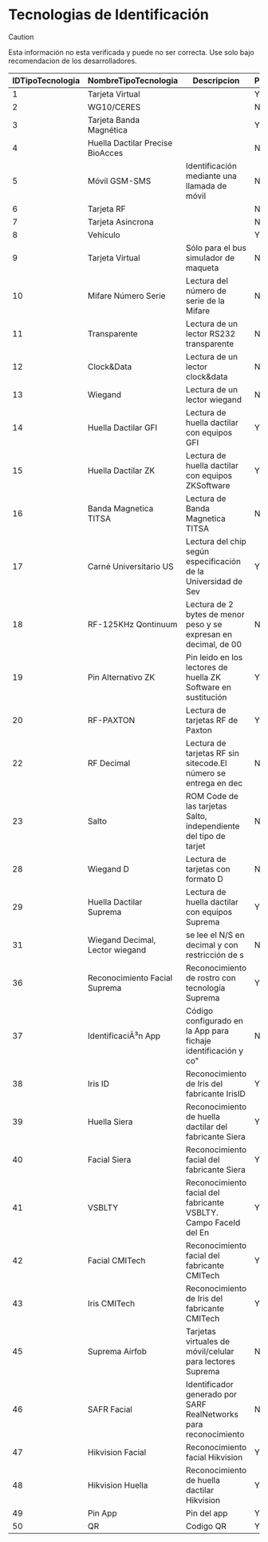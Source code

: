 # Tecnologias de Identificación

> [!CAUTION]
> Esta información no esta verificada y puede no ser correcta.
> Use solo bajo recomendacion de los desarrolladores.

| IDTipoTecnologia | NombreTipoTecnologia            | Descripcion                                                  | Personal | MedidaBiometrica | TipoMedidaBiometrica | IDIconografia | EstatusOnOff |
|------------------|--------------------------------|--------------------------------------------------------------|----------|------------------|----------------------|---------------|--------------|
| 1                | Tarjeta Virtual                |                                                              | Y        | N                |                      | 0             | N            |
| 2                | WG10/CERES                     |                                                              | N        | N                |                      | 0             | N            |
| 3                | Tarjeta Banda Magnética        |                                                              | Y        | N                |                      | 0             | N            |
| 4                | Huella Dactilar Precise BioAcces |                                                              | N        | Y                | HUELLA               | 0             | N            |
| 5                | Móvil GSM-SMS                  | Identificación mediante una llamada de móvil                  | N        | N                |                      | 0             | N            |
| 6                | Tarjeta RF                     |                                                              | N        | N                |                      | 0             | N            |
| 7                | Tarjeta Asincrona              |                                                              | N        | N                |                      | 0             | N            |
| 8                | Vehículo                       |                                                              | Y        | N                |                      | 0             | Y            |
| 9                | Tarjeta Virtual                | Sólo para el bus simulador de maqueta                         | N        | N                |                      | 0             | N            |
| 10               | Mifare Número Serie            | Lectura del número de serie de la Mifare                      | N        | N                |                      | 0             | N            |
| 11               | Transparente                   | Lectura de un lector RS232 transparente                       | N        | N                |                      | 0             | N            |
| 12               | Clock&Data                     | Lectura de un lector clock&data                               | N        | N                |                      | 0             | N            |
| 13               | Wiegand                        | Lectura de un lector wiegand                                  | N        | N                |                      | 0             | N            |
| 14               | Huella Dactilar GFI            | Lectura de huella dactilar con equipos GFI                    | Y        | Y                | HUELLA               | 0             | N            |
| 15               | Huella Dactilar ZK             | Lectura de huella dactilar con equipos ZKSoftware             | Y        | N                |                      | 0             | N            |
| 16               | Banda Magnetica TITSA          | Lectura de Banda Magnetica TITSA                              | N        | N                |                      | 0             | N            |
| 17               | Carné Universitario US         | Lectura del chip según especificación de la Universidad de Sev | Y        | N                |                      | 0             | N            |
| 18               | RF-125KHz Qontinuum            | Lectura de 2 bytes de menor peso y se expresan en decimal,  de 00 | N        | N                |                      | 0             | N            |
| 19               | Pin Alternativo ZK             | Pin leido en los lectores de huella ZK Software en sustitución | Y        | N                |                      | 0             | N            |
| 20               | RF-PAXTON                      | Lectura de tarjetas RF de Paxton                              | Y        | Y                |                      | 0             | N            |
| 22               | RF Decimal                     | Lectura de tarjetas RF sin sitecode.El número se entrega en dec | N        | N                |                      | 0             | N            |
| 23               | Salto                          | ROM Code de las tarjetas Salto,  independiente del tipo de tarjet | N        | N                |                      | 0             | N            |
| 28               | Wiegand D                      | Lectura de tarjetas con formato D                             | N        | N                |                      | 0             | N            |
| 29               | Huella Dactilar Suprema        | Lectura de huella dactilar con equipos Suprema                | Y        | Y                | HUELLA               | 0             | N            |
| 31               | Wiegand Decimal, Lector wiegand |  se lee el N/S en decimal y con restricción de s | N        | N                |                      | 0
36 | Reconocimiento Facial Suprema | Reconocimiento de rostro con tecnologí­a Suprema | Y | Y | FACIAL | 0 | N
37 | IdentificaciÃ³n App | Código configurado en la App para fichaje identificación y co" | N | N | "" | 0 | Y
38 | Iris ID | Reconocimiento de Iris del fabricante IrisID | Y | N | "" | 0 | N
39 | Huella Siera | Reconocimiento de huella dactilar del fabricante Siera | Y | Y | HUELLA | 0 | N
40 | Facial Siera | Reconocimiento facial del fabricante Siera | Y | Y | FACIAL | 0 | N
41 | VSBLTY | Reconocimiento facial del fabricante VSBLTY. Campo FaceId del En | Y | N | "" | 0 | N
42 | Facial CMITech | Reconocimiento facial del fabricante CMITech | Y | Y | FACIAL | 0 | N
43 | Iris CMITech | Reconocimiento de Iris del fabricante CMITech | Y | Y | IRIS | 0 | N
45 | Suprema Airfob | Tarjetas virtuales de móvil/celular para lectores Suprema | N | N | "" | 0 | N
46 | SAFR Facial | Identificador generado por SARF RealNetworks para reconocimiento | N | N | "" | 0 | Y
47 | Hikvision Facial | Reconocimiento facial Hikvision | Y | Y | FACIAL | 0 | Y
48 | Hikvision Huella | Reconocimiento de huella dactilar Hikvision | Y | Y | HUELLA | 0 | Y
49 | Pin App | Pin del app | Y | Y | PIN | 0 | Y
50 | QR | Codigo QR | Y | Y | QR | 0 | Y
